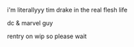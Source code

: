 <p>i'm literallyyy tim drake in the real flesh life</p>
dc & marvel guy

<p>rentry on wip so please wait</p>


